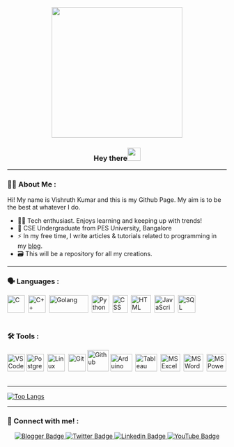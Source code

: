 <div id="header" align="center">
  <img src="https://media.giphy.com/media/553ZGCzYHSQHXiFKA8/giphy.gif" width="300"/>
</div>
<div align="center"> 

### Hey there<img src="https://media.giphy.com/media/hvRJCLFzcasrR4ia7z/giphy.gif" width="30px"/>
</div>

---

### :man_technologist: About Me :
Hi! My name is Vishruth Kumar and this is my Github Page.
My aim is to be the best at whatever I do.
- 👦🏽 Tech enthusiast. Enjoys learning and keeping up with trends!
- :school: CSE Undergraduate from PES University, Bangalore
- :zap: In my free time, I write articles & tutorials related to programming in my <a href="https://vishruthcodes.blogspot.com/">blog</a>.
- :card_file_box: This will be a repository for all my creations. 

---

### 🗣️ Languages :
<div>
  <img src="https://upload.wikimedia.org/wikipedia/commons/thumb/1/18/C_Programming_Language.svg/926px-C_Programming_Language.svg.png" title="C Programming" alt="C" width="40" height="40"/>&nbsp;
  <img src="https://upload.wikimedia.org/wikipedia/commons/thumb/1/18/ISO_C%2B%2B_Logo.svg/306px-ISO_C%2B%2B_Logo.svg.png" title="C++" alt="C++" width="40" height="40"/>&nbsp;
  <img src="https://upload.wikimedia.org/wikipedia/commons/thumb/0/05/Go_Logo_Blue.svg/1920px-Go_Logo_Blue.svg.png" title="Go" alt="Golang" width="90" height="40"/>&nbsp;
  <img src="https://upload.wikimedia.org/wikipedia/commons/thumb/c/c3/Python-logo-notext.svg/1200px-Python-logo-notext.svg.png" title="Python" alt="Python" width="40" height="40"/>&nbsp;
  <img src="https://upload.wikimedia.org/wikipedia/commons/thumb/d/d5/CSS3_logo_and_wordmark.svg/1200px-CSS3_logo_and_wordmark.svg.png"  title="CSS3" alt="CSS" width="35" height="40"/>&nbsp;
  <img src="https://upload.wikimedia.org/wikipedia/commons/thumb/6/61/HTML5_logo_and_wordmark.svg/1200px-HTML5_logo_and_wordmark.svg.png" title="HTML5" alt="HTML" width="46" height="40"/>&nbsp;
  <img src="https://upload.wikimedia.org/wikipedia/commons/6/6a/JavaScript-logo.png" title="JavaScript" alt="JavaScript" width="46" height="40"/>&nbsp;
  <img src="https://www.freeiconspng.com/thumbs/sql-server-icon-png/sql-server-icon-png-29.png" title="SQL" alt="SQL" width="40" height="40"/>&nbsp;
  </div><br>
<h3><strong> 🛠️ Tools :</strong></h3>
  <div>
  <img src="https://upload.wikimedia.org/wikipedia/commons/thumb/9/9a/Visual_Studio_Code_1.35_icon.svg/2048px-Visual_Studio_Code_1.35_icon.svg.png" title="VS Code" **alt="VS Code" width="40" height="40"/>
  <img src="https://upload.wikimedia.org/wikipedia/commons/thumb/2/29/Postgresql_elephant.svg/1200px-Postgresql_elephant.svg.png" title="PostgreSQL"  alt="PostgreSQL" width="40" height="40"/>&nbsp;
  <img src="https://upload.wikimedia.org/wikipedia/commons/thumb/3/35/Tux.svg/1200px-Tux.svg.png" title="Linux" alt="Linux" width="40" height="40"/>&nbsp;
  <img src="https://git-scm.com/images/logos/downloads/Git-Icon-1788C.png" title="Git" **alt="Git" width="40" height="40"/>
  <img src="https://upload.wikimedia.org/wikipedia/commons/thumb/a/ae/Github-desktop-logo-symbol.svg/128px-Github-desktop-logo-symbol.svg.png?20200316183539" title="Github" **alt="Github" width="49" height="49"/>
  <img src="https://upload.wikimedia.org/wikipedia/commons/thumb/8/87/Arduino_Logo.svg/1024px-Arduino_Logo.svg.png" title="Arduino IDE" alt="Arduino IDE" width="50" height="40"/>&nbsp;
  <img src="https://seeklogo.com/images/T/tableau-software-logo-F1CE2CA54A-seeklogo.com.png" title="Tableau" alt="Tableau" width="50" height="40"/>&nbsp;
  <img src="https://upload.wikimedia.org/wikipedia/commons/thumb/3/34/Microsoft_Office_Excel_%282019%E2%80%93present%29.svg/2203px-Microsoft_Office_Excel_%282019%E2%80%93present%29.svg.png" title="MS Excel" alt="MS Excel" width="45" height="40"/>&nbsp;
  <img src="https://upload.wikimedia.org/wikipedia/commons/thumb/f/fd/Microsoft_Office_Word_%282019%E2%80%93present%29.svg/1101px-Microsoft_Office_Word_%282019%E2%80%93present%29.svg.png" title="MS Word" alt="MS Word" width="45" height="40"/>&nbsp;
  <img src="https://upload.wikimedia.org/wikipedia/commons/thumb/0/0d/Microsoft_Office_PowerPoint_%282019%E2%80%93present%29.svg/800px-Microsoft_Office_PowerPoint_%282019%E2%80%93present%29.svg.png" title="MS Powerpoint" alt="MS Powerpoint" width="45" height="40"/>&nbsp;
</div>

---

[![Top Langs](https://github-readme-stats.vercel.app/api/top-langs/?username=Viztruth&layout=compact&theme=vision-friendly-dark)](https://github.com/anuraghazra/github-readme-stats)

---

### :link: Connect with me! :
<div id="badges" align="center">
  <a href="https://vishruthcodes.blogspot.com/">
    <img src="https://img.shields.io/badge/Blogger-orange?logo=blogger&logoColor=white&style=for-the-badge" alt="Blogger Badge"/>
  </a>
  <a href="https://twitter.com/Viztruth">
    <img src="https://img.shields.io/badge/Twitter-blue?style=for-the-badge&logo=twitter&logoColor=white" alt="Twitter Badge"/>
  </a>
    <a href="www.linkedin.com/in/vishruth-kumar">
    <img src="https://img.shields.io/badge/LinkedIn-blue?logo=linkedin&logoColor=white&style=for-the-badge" alt="Linkedin Badge"/>
  </a>
  <a href="https://www.youtube.com/@viztruth">
    <img src="https://img.shields.io/badge/YouTube-FF0000?style=for-the-badge&logo=youtube&logoColor=white" alt="YouTube Badge"/>
  </a>
</div><br>
